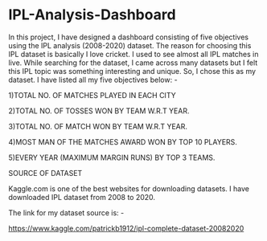 # IPL-Analysis-Dashboard
In this project, I have designed a dashboard consisting of five objectives using the IPL analysis (2008-2020) dataset. 
The reason for choosing this IPL dataset is basically I love cricket. I used to see almost all IPL matches in live. While searching for the dataset, I came across many datasets but I felt this IPL topic was something interesting and unique. So, I chose this as my dataset.
I have listed all my five objectives below: - 

1)TOTAL NO. OF MATCHES PLAYED IN EACH CITY 

2)TOTAL NO. OF TOSSES WON BY TEAM W.R.T YEAR.

3)TOTAL NO. OF MATCH WON BY TEAM W.R.T YEAR.

4)MOST MAN OF THE MATCHES AWARD WON BY TOP 10 PLAYERS.

5)EVERY YEAR (MAXIMUM MARGIN RUNS) BY TOP 3 TEAMS.



SOURCE OF DATASET

Kaggle.com is one of the best websites for downloading datasets. I have downloaded IPL dataset from 2008 to 2020.

The link for my dataset source is: - 

https://www.kaggle.com/patrickb1912/ipl-complete-dataset-20082020
